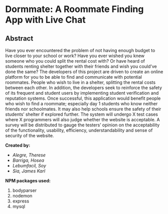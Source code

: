 # Dormmate: A Roommate Finding App with Live Chat

## Abstract

  Have you ever encountered the problem of not having enough budget to live closer to your school or work? Have you ever wished you knew someone who you could split the rental cost with? Or have heard of students renting shelter together with their friends and wish you could’ve done the same? The developers of this project are driven to create an online platform for you to be able to find and communicate with potential roommates. People who wish to live in a shelter, splitting the rental costs between each other. In addition, the developers seek to reinforce the safety of its frequent and student users by implementing student verification and reputation systems. Once successful, this application would benefit people who wish to find a roommate; especially day 1 students who know neither friends nor schoolmates. It may also help schools ensure the safety of their students’ shelter if explored further.  The system will undergo X test cases where X programmers will also judge whether the website is acceptable. A survey will be distributed to gauge the testers’ opinion on the acceptability of the functionality, usability, efficiency, understandability and sense of security of the website.

**Created by:**
  - *Alegre, Therese*
  - *Barriga, Hosea*
  - *Lebumfacil, Soy*
  - *Sia, James Karl*


**NPM packages used:**
 1. bodyparser
 2. nodemon
 3. express
 4. mysql



